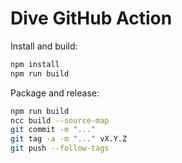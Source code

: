 # Dive GitHub Action

Install and build:

```bash
npm install
npm run build
```

Package and release:

```bash
npm run build
ncc build --source-map
git commit -m "..."
git tag -a -m "..." vX.Y.Z
git push --follow-tags
```
